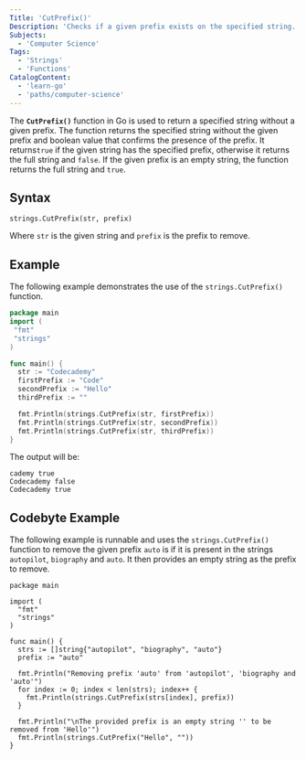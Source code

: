 ```yaml
---
Title: 'CutPrefix()'
Description: 'Checks if a given prefix exists on the specified string. Returns the provided string without the prefix and true if found or the provided string and false if the string does not have the prefix.'
Subjects:
  - 'Computer Science'
Tags:
  - 'Strings'
  - 'Functions'
CatalogContent:
  - 'learn-go'
  - 'paths/computer-science'
---
```


The **`CutPrefix()`** function in Go is used to return a specified string without a given prefix. The function returns the specified string without the given prefix and boolean value that confirms the presence of the prefix. It returns`true` if the given string has the specified prefix, otherwise it returns the full string and `false`. If the given prefix is an empty string, the function returns the full string and `true`.

## Syntax

```pseudo
strings.CutPrefix(str, prefix)
```

Where `str` is the given string and `prefix` is the prefix to remove.

## Example

The following example demonstrates the use of the `strings.CutPrefix()` function.

```go
package main
import (
 "fmt"
 "strings"
)

func main() {
  str := "Codecademy"
  firstPrefix := "Code"
  secondPrefix := "Hello"
  thirdPrefix := ""

  fmt.Println(strings.CutPrefix(str, firstPrefix))
  fmt.Println(strings.CutPrefix(str, secondPrefix))
  fmt.Println(strings.CutPrefix(str, thirdPrefix))
}
```

The output will be:

```shell
cademy true
Codecademy false
Codecademy true
```

## Codebyte Example

The following example is runnable and uses the `strings.CutPrefix()` function to remove the given prefix `auto` is if it is present in the strings `autopilot`, `biography` and `auto`. It then provides an empty string as the prefix to remove.

```codebyte/golang
package main

import (
  "fmt"
  "strings"
)

func main() {
  strs := []string{"autopilot", "biography", "auto"}
  prefix := "auto"

  fmt.Println("Removing prefix 'auto' from 'autopilot', 'biography and 'auto'")
  for index := 0; index < len(strs); index++ {
    fmt.Println(strings.CutPrefix(strs[index], prefix))
  }

  fmt.Println("\nThe provided prefix is an empty string '' to be removed from 'Hello'")
  fmt.Println(strings.CutPrefix("Hello", ""))
}
```
